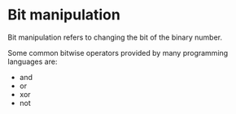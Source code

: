 
# Bit manipulation

Bit manipulation refers to changing the bit of the binary number.

Some common bitwise operators provided by many programming languages are:

- and
- or
- xor
- not